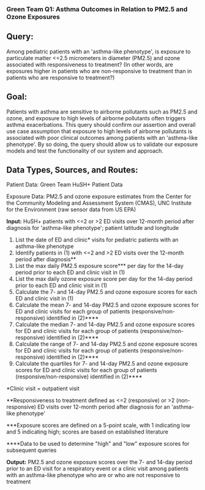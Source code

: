 ### Green Team Q1: Asthma Outcomes in Relation to PM2.5 and Ozone Exposures

## Query:

Among pediatric patients with an 'asthma-like phenotype', is exposure to particulate matter <=2.5 micrometers in diameter (PM2.5) and ozone associated with responsiveness to treatment? (In other words, are exposures higher in patients who are non-responsive to treatment than in patients who are responsive to treatment?)

## Goal:

Patients with asthma are sensitive to airborne pollutants such as PM2.5 and ozone, and exposure to high levels of airborne pollutants often triggers asthma exacerbations. This query should confirm our assertion and overall use case assumption that exposure to high levels of airborne pollutants is associated with poor clinical outcomes among patients with an 'asthma-like phenotype'. By so doing, the query should allow us to validate our exposure models and test the functionality of our system and approach.

## Data Types, Sources, and Routes:

Patient Data: Green Team HuSH+ Patient Data

Exposure Data: PM2.5 and ozone exposure estimates from the Center for the Community Modeling and Assessment System (CMAS), UNC Institute for the Environment (raw sensor data from US EPA)

**Input:** HuSH+ patients with <=2 or >2 ED visits over 12-month period after diagnosis for 'asthma-like phenotype'; patient latitude and longitude

1. List the date of ED and clinic* visits for pediatric patients with an asthma-like phenotype
2. Identify patients in (1) with <=2 and >2 ED visits over the 12-month period after diagnosis**
3. List the max daily PM2.5 exposure score*** per day for the 14-day period prior to each ED and clinic visit in (1)
4. List the max daily ozone exposure score per day for the 14-day period prior to each ED and clinic visit in (1)
5. Calculate the 7- and 14-day PM2.5 and ozone exposure scores for each ED and clinic visit in (1)
6. Calculate the mean 7- and 14-day PM2.5 and ozone exposure scores for ED and clinic visits for each group of patients (responsive/non-responsive) identified in (2)****
7. Calculate the median 7- and 14-day PM2.5 and ozone exposure scores for ED and clinic visits for each group of patients (responsive/non-responsive) identified in (2)****
8. Calculate the range of 7- and 14-day PM2.5 and ozone exposure scores for ED and clinic visits for each group of patients (responsive/non-responsive) identified in (2)****
9. Calculate the quartiles for 7- and 14-day PM2.5 and ozone exposure scores for ED and clinic visits for each group of patients (responsive/non-responsive) identified in (2)****


*Clinic visit = outpatient visit

**Responsiveness to treatment defined as <=2 (responsive) or >2 (non-responsive) ED visits over 12-month period after diagnosis for an 'asthma-like phenotype'

***Exposure scores are defined on a 5-point scale, with 1 indicating low and 5 indicating high; scores are based on established literature

****Data to be used to determine "high" and "low" exposure scores for subsequent queries

**Output:** PM2.5 and ozone exposure scores over the 7- and 14-day period prior to an ED visit for a respiratory event or a clinic visit among patients with an asthma-like phenotype who are or who are not responsive to treatment
